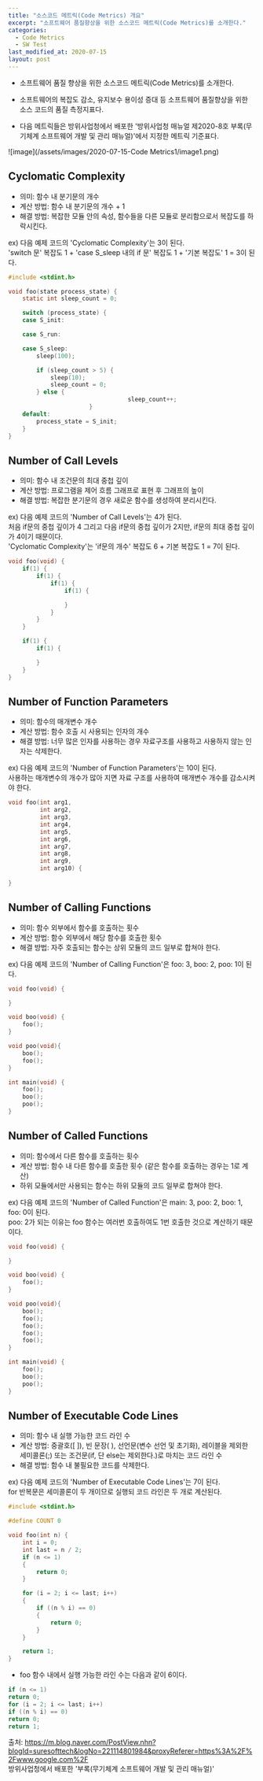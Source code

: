 ```yaml
---
title: "소스코드 메트릭(Code Metrics) 개요"
excerpt: "소프트웨어 품질향상을 위한 소스코드 메트릭(Code Metrics)를 소개한다."
categories:
  - Code Metrics
  - SW Test
last_modified_at: 2020-07-15
layout: post
---
```

- 소프트웨어 품질 향상을 위한 소스코드 메트릭(Code Metrics)를 소개한다.



- 소프트웨어의 복잡도 감소, 유지보수 용이성 증대 등 소프트웨어 품질향상을 위한 소스 코드의 품질 측정지표다.
- 다음 메트릭들은 방위사업청에서 배포한 '방위사업청 매뉴얼 제2020-8호 부록(무기체계 소프트웨어 개발 및 관리 매뉴얼)'에서 지정한 메트릭 기준표다. 

![image](/assets/images/2020-07-15-Code Metrics1/image1.png)



## Cyclomatic Complexity
- 의미: 함수 내 분기문의 개수
- 계산 방법: 함수 내 분기문의 개수 + 1
- 해결 방법: 복잡한 모듈 안의 속성, 함수들을 다른 모듈로 분리함으로서 복잡도를 하락시킨다. 

ex) 다음 예제 코드의 'Cyclomatic Complexity'는 3이 된다.<br>
'switch 문' 복잡도 1 + 'case S_sleep 내의 if 문' 복잡도 1 + '기본 복잡도' 1 = 3이 된다.

```c
#include <stdint.h>

void foo(state process_state) {
	static int sleep_count = 0;

	switch (process_state) {
	case S_init:

	case S_run:

	case S_sleep:
		sleep(100);

		if (sleep_count > 5) {
			sleep(10);
			sleep_count = 0;
		} else {
                                  sleep_count++;
                       }
	default:
		process_state = S_init;
	}
}
```



## Number of Call Levels
- 의미: 함수 내 조건문의 최대 중첩 깊이
- 계산 방법: 프로그램을 제어 흐름 그래프로 표현 후 그래프의 높이
- 해결 방법: 복잡한 분기문의 경우 새로운 함수를 생성하여 분리시킨다.

ex) 다음 예제 코드의 'Number of Call Levels'는 4가 된다.<br>
처음 if문의 중첩 깊이가 4 그리고 다음 if문의 중첩 깊이가 2지만, if문의 최대 중첩 깊이가 4이기 때문이다. <br>
'Cyclomatic Complexity'는 'if문의 개수' 복잡도 6 + 기본 복잡도 1 = 7이 된다. 

```c
void foo(void) {
	if(1) {
		if(1) {
			if(1) {
				if(1) {

				}
			}
		}
	}

	if(1) {
		if(1) {

		}
	}
}
```



## Number of Function Parameters
- 의미: 함수의 매개변수 개수
- 계산 방법: 함수 호출 시 사용되는 인자의 개수
- 해결 방법: 너무 많은 인자를 사용하는 경우 자료구조를 사용하고 사용하지 않는 인자는 삭제한다. 

ex) 다음 예제 코드의 'Number of Function Parameters'는 10이 된다. <br>
사용하는 매개변수의 개수가 많아 지면 자료 구조를 사용하여 매개변수 개수를 감소시켜야 한다. 

```c
void foo(int arg1, 
         int arg2, 
         int arg3, 
         int arg4, 
         int arg5, 
         int arg6, 
         int arg7,
         int arg8, 
         int arg9, 
         int arg10) {
	
}
```



## Number of Calling Functions
- 의미: 함수 외부에서 함수를 호출하는 횟수
- 계산 방법: 함수 외부에서 해당 함수를 호출한 횟수
- 해결 방법: 자주 호출되는 함수는 상위 모듈의 코드 일부로 합쳐야 한다. 

ex) 다음 예제 코드의 'Number of Calling Function'은 foo: 3, boo: 2, poo: 1이 된다. 

```c
void foo(void) {

}

void boo(void) {
	foo();
}

void poo(void){
	boo();
	foo();
}

int main(void) {
	foo();
	boo();
	poo();
}
```



## Number of Called Functions
- 의미: 함수에서 다른 함수를 호출하는 횟수
- 계산 방법: 함수 내 다른 함수를 호출한 횟수 (같은 함수를 호출하는 경우는 1로 계산)
- 하위 모듈에서만 사용되는 함수는 하위 모듈의 코드 일부로 합쳐야 한다.

ex) 다음 예제 코드의 'Number of Called Function'은 main: 3, poo: 2, boo: 1, foo: 0이 된다.<br>
poo: 2가 되는 이유는 foo 함수는 여러번 호출하여도 1번 호출한 것으로 계산하기 때문이다.

```c
void foo(void) {

}

void boo(void) {
	foo();
}

void poo(void){
	boo();
	foo();
	foo();
	foo();
	foo();
}

int main(void) {
	foo();
	boo();
	poo();
}
```



## Number of Executable Code Lines
- 의미: 함수 내 실행 가능한 코드 라인 수
- 계산 방법: 중괄호([ ]), 빈 문장( ), 선언문(변수 선언 및 초기화), 레이블을 제외한 세미콜론(;) 또는 조건문(if, 단 else는 제외한다.)로 마치는 코드 라인 수
- 해결 방법: 함수 내 불필요한 코드를 삭제한다.

ex) 다음 예제 코드의 'Number of Executable Code Lines'는 7이 된다. <br>
for 반복문은 세미콜론이 두 개이므로 실행되 코드 라인은 두 개로 계산된다.

```c
#include <stdint.h>

#define COUNT 0

void foo(int n) {
	int i = 0;
	int last = n / 2;
	if (n <= 1)
	{
		return 0;
	}

	for (i = 2; i <= last; i++)
	{
		if ((n % i) == 0)
		{
			return 0;
		}
	}

	return 1;
}
```

- foo 함수 내에서 실행 가능한 라인 수는 다음과 같이 6이다.

```c
if (n <= 1)
return 0;
for (i = 2; i <= last; i++)
if ((n % i) == 0)
return 0;
return 1;
```

출처: <https://m.blog.naver.com/PostView.nhn?blogId=suresofttech&logNo=221114801984&proxyReferer=https%3A%2F%2Fwww.google.com%2F><br>
방위사업청에서 배포한 '부록(무기체계 소프트웨어 개발 및 관리 매뉴얼)'
